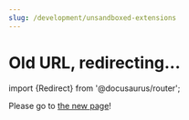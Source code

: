 ```yaml
---
slug: /development/unsandboxed-extensions
---
```


# Old URL, redirecting...

import {Redirect} from '@docusaurus/router';

<head>
    <meta name="robots" content="noindex" />
</head>

<Redirect to="/development/extensions/unsandboxed" />

Please go to [the new page](/development/extensions/unsandboxed)!
